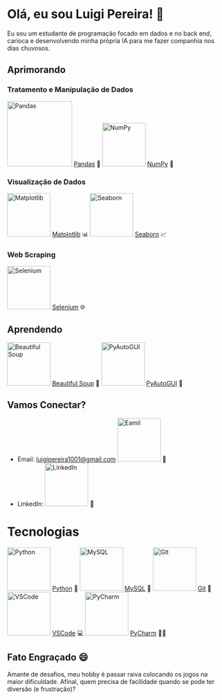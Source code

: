 # Olá, eu sou Luigi Pereira! 👋

Eu sou um estudante de programação focado em dados e no back end, carioca e desenvolvendo minha própria IA para me fazer companhia nos dias chuvosos.

## Aprimorando

### Tratamento e Manipulação de Dados
<img src="https://www.freecodecamp.org/news/content/images/2020/07/pandas-logo.png" alt="Pandas" width="150"> [Pandas](URL_DA_DESCRICAO) 🐼
<img src="https://th.bing.com/th/id/R.bcf7b3c74d00d6ed1601f4bc7bcc015d?rik=VNlW20AbtSRV2A&pid=ImgRaw&r=0" alt="NumPy" width="100"> [NumPy](URL_DA_DESCRICAO) 🔢

### Visualização de Dados
<img src="https://matplotlib.org/3.3.2/_images/sphx_glr_logos2_003.png" alt="Matplotlib" width="100"> [Matplotlib](URL_DA_DESCRICAO) 📊
<img src="https://daxg39y63pxwu.cloudfront.net/images/blog/python-data-visualization-libraries/blobid0.png" alt="Seaborn" width="100"> [Seaborn](URL_DA_DESCRICAO) 📈

### Web Scraping
<img src="https://th.bing.com/th/id/R.b016f79a04a1e0e43245dc1cde4cea97?rik=%2bQ%2bsBzqQmOdS2A&pid=ImgRaw&r=0" alt="Selenium" width="100"> [Selenium](URL_DA_DESCRICAO) 🌐

## Aprendendo

<img src="https://mb.cision.com/Public/17151/logo/8a39257b6cb72fc3_org.png" alt="Beautiful Soup" width="100"> [Beautiful Soup](URL_DA_DESCRICAO) 🍵
<img src="https://th.bing.com/th/id/OIP.X0mSX9ulMuEM286pHPjGfQHaD6?rs=1&pid=ImgDetMain" alt="PyAutoGUI" width="100"> [PyAutoGUI](URL_DA_DESCRICAO) 🤖

## Vamos Conectar?

- Email: luigipereira1001@gmail.com <img src="https://th.bing.com/th/id/R.5fde8767848afe4abe9044e4d85c4d5c?rik=gaKh6DUNAOQpnw&pid=ImgRaw&r=0" alt="Eamil" width="100">  📧
- LinkedIn: <img src="https://th.bing.com/th/id/R.9006bedee6f187b0624b0cae1241cbe4?rik=IkW95tl%2bLqwlrQ&pid=ImgRaw&r=0" alt="LinkedIn" width="100"> 🔗

# Tecnologias

<img src="https://th.bing.com/th/id/R.9d460ec0196c99cdb14cb98647305309?rik=bAgludBfo3ziGg&pid=ImgRaw&r=0" alt="Python" width="100"> [Python](URL_DA_DESCRICAO) 🐍
<img src="https://th.bing.com/th/id/R.b6eba8a871ac74329c23476c34956333?rik=HvzKZY4W2ZYtbw&pid=ImgRaw&r=0" alt="MySQL" width="100"> [MySQL](URL_DA_DESCRICAO) 🐬
<img src="https://th.bing.com/th/id/R.303846e8cf1476d5eb5e970cbb1b4b81?rik=xBaw%2fj5bd9hMPw&riu=http%3a%2f%2fcdn.onlinewebfonts.com%2fsvg%2fimg_38917.png&ehk=V9yQc9plUYBLiMRmI49y8WrYLxYfXMiCQCdScHt6pRA%3d&risl=&pid=ImgRaw&r=0" alt="Git" width="100"> [Git](URL_DA_DESCRICAO) 🔄
<img src="https://th.bing.com/th/id/R.01d46d43618345a675b4348124ad403b?rik=NE%2fZLSJklPkUOA&pid=ImgRaw&r=0" alt="VSCode" width="100"> [VSCode](URL_DA_DESCRICAO) 💻
<img src="https://th.bing.com/th/id/R.a488b409f1acc06f092f2d9fd70e9d2d?rik=JRco9d%2bm1U8x2A&pid=ImgRaw&r=0" alt="PyCharm" width="100"> [PyCharm](URL_DA_DESCRICAO) 🐍💡

## Fato Engraçado 😄

Amante de desafios, meu hobby é passar raiva colocando os jogos na maior dificuldade. Afinal, quem precisa de facilidade quando se pode ter diversão (e frustração)?

